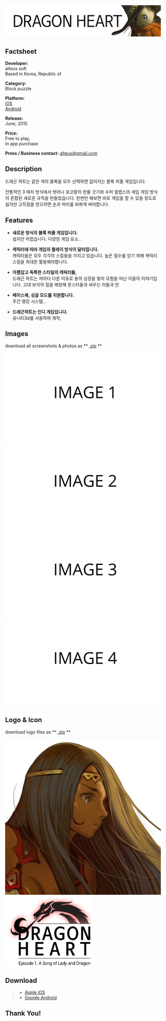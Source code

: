 # ![alteus soft](../../assets/images/headerDragonHeart.png)

## Factsheet

**Developer:**  
alteus soft  
Based in Korea, Republic of

**Category:**  
Block puzzle

**Platform:**  
[iOS][dnIos]  
[Android][dnAndroid]

**Release:**  
June, 2015

**Price:**  
Free to play,  
In app purchase

**Press / Business contact:**
[alteus@gmail.com][contact]

## Description

드래곤 하트는 같은 색의 블록을 모두 선택하면 없어지는 블록 퍼즐 게임입니다.

전통적인 3 매치 방식에서 벗어나 포코팡의 한줄 긋기와 수퍼 컬랩스의 세임 게임 방식이 혼합된 새로운 규칙을
만들었습니다.
한번만 해보면 바로 게임을 할 수 있을 정도로 쉽지만 고득점을 얻으려면 손과 머리를 바쁘게 써야합니다.

## Features

* **새로운 방식의 블록 퍼즐 게임입니다.**<br />
쉽지만 어렵습니다. 다양한 게임 요소..

* **캐릭터에 따라 게임의 플레이 방식이 달라집니다.**<br />
캐릭터들은 모두 각각의 스킬들을 가지고 있습니다.
높은 점수를 얻기 위해 캐릭터 스킬을 최대한 활용해야합니다.

* **아름답고 독특한 스타일의 캐릭터들,**<br />
드래곤 하트는 저마다 다른 이유로 용의 심장을 찾아 모험을 떠난 이들의 이야기입니다.
고대 보석의 힘을 해방해 몬스터들과 싸우는 이들과 만

* **페이스북, 싱글 모드를 지원합니다.**<br />
주간 랭킹 시스템...

* **드래곤하트는 인디 게임입니다.**<br />
유니티3d를 사용하여 제작, 

## Images

download all screenshots & photos as ** [.zip](../../assets/images/images.zip "Images zip") **

[![image_01_name](../../assets/images/image_01.png)](../../assets/images/image_01.png)
[![image_02_name](../../assets/images/image_02.png)](../../assets/images/image_02.png)
[![image_03_name](../../assets/images/image_03.png)](../../assets/images/image_03.png)
[![image_04_name](../../assets/images/image_04.png)](../../assets/images/image_04.png)

## Logo & Icon

download logo files as ** [.zip](../../assets/images/logoDragonHeart.zip "Logo & Icon zip") **

[![icon](../../assets/images/iconDragonHeart.png)](../../assets/images/iconDragonHeart.png "Icon")
[![logo](../../assets/images/logoDragonHeart.png)](../../assets/images/logoDragonHeart.png "Logo")

## Download

> * [Apple iOS][dnIos]
> * [Google Android][dnAndroid]

## Thank You!

<!--- =====================================================================  -->
<!--- Referenced links -->

[homepage]: http://companydomain.com "Company Name"

[contact]: mailto:alteus@gmail.com

[dnIos]: https://dragonheart.parseapp.com
[dnAndroid]: https://dragonheart.parseapp.com

<!--- Social -->

[twitter]: https://twitter.com/companyname
[facebook]: https://facebook.com/companyname
[skype]: callto:companyskypename

<!--- Projects  -->

[Korean]: projects/DragonHeart_KR/
